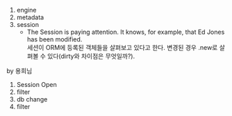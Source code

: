 1. engine
2. metadata
3. session
    - The Session is paying attention. It knows, for example, that Ed Jones has been modified. \
      세션이 ORM에 등록된 객체들을 살펴보고 있다고 한다. 변경된 경우 .new로 살펴볼 수 있다(dirty와 차이점은 무엇일까?). 


by 용희님
1. Session Open
2. filter
3. db change
4. filter